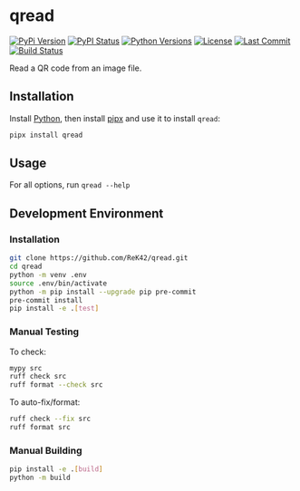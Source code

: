 # qread
[![PyPi Version](https://img.shields.io/pypi/v/qread.svg)](https://pypi.python.org/pypi/qread)
[![PyPI Status](https://img.shields.io/pypi/status/qread.svg)](https://pypi.python.org/pypi/qread)
[![Python Versions](https://img.shields.io/pypi/pyversions/qread.svg)](https://pypi.python.org/pypi/qread)
[![License](https://img.shields.io/github/license/ReK42/qread)](https://github.com/ReK42/qread/blob/main/LICENSE)
[![Last Commit](https://img.shields.io/github/last-commit/ReK42/qread/main?logo=github)](https://github.com/ReK42/qread/commits/main)
[![Build Status](https://img.shields.io/github/actions/workflow/status/ReK42/qread/build.yml?logo=github)](https://github.com/ReK42/qread/actions)

Read a QR code from an image file.

## Installation
Install [Python](https://www.python.org/downloads/), then install [pipx](https://github.com/pypa/pipx) and use it to install `qread`:
```sh
pipx install qread
```

## Usage
For all options, run `qread --help`

## Development Environment
### Installation
```sh
git clone https://github.com/ReK42/qread.git
cd qread
python -m venv .env
source .env/bin/activate
python -m pip install --upgrade pip pre-commit
pre-commit install
pip install -e .[test]
```

### Manual Testing
To check:
```sh
mypy src
ruff check src
ruff format --check src
```

To auto-fix/format:
```sh
ruff check --fix src
ruff format src
```

### Manual Building
```sh
pip install -e .[build]
python -m build
```
